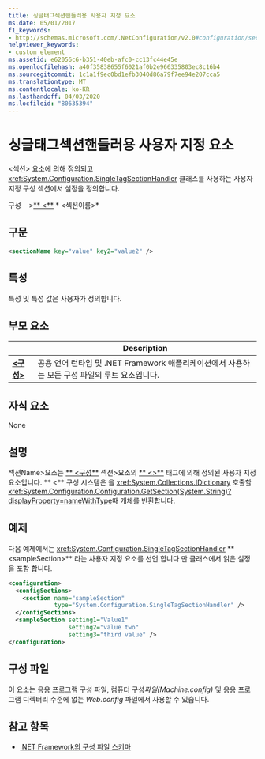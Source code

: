 ```yaml
---
title: 싱글태그섹션핸들러용 사용자 지정 요소
ms.date: 05/01/2017
f1_keywords:
- http://schemas.microsoft.com/.NetConfiguration/v2.0#configuration/sectionName
helpviewer_keywords:
- custom element
ms.assetid: e62056c6-b351-40eb-afc0-cc13fc44e45e
ms.openlocfilehash: a40f35838655f6021af0b2e966335803ec8c16b4
ms.sourcegitcommit: 1c1a1f9ec0bd1efb3040d86a79f7ee94e207cca5
ms.translationtype: MT
ms.contentlocale: ko-KR
ms.lasthandoff: 04/03/2020
ms.locfileid: "80635394"
---
```

# <a name="custom-element-for-singletagsectionhandler"></a>싱글태그섹션핸들러용 사용자 지정 요소

\<섹션> 요소에 의해 정의되고 <xref:System.Configuration.SingleTagSectionHandler> 클래스를 사용하는 사용자 지정 구성 섹션에서 설정을 정의합니다.

구성 &nbsp; &nbsp;>[** \<**](configuration-element.md) * \<섹션이름>*

## <a name="syntax"></a>구문

```xml
<sectionName key="value" key2="value2" />
```

## <a name="attributes"></a>특성

특성 및 특성 값은 사용자가 정의합니다.

## <a name="parent-element"></a>부모 요소

|     | Description |
| --- | ----------- |
| [**\<구성>**](configuration-element.md) | 공용 언어 런타임 및 .NET Framework 애플리케이션에서 사용하는 모든 구성 파일의 루트 요소입니다. |

## <a name="child-elements"></a>자식 요소

None

## <a name="remarks"></a>설명

섹션Name>요소는 [** \<구성**](configsections-element-for-configuration.md) 섹션>요소의 [** \<>**](section-element.md) 태그에 의해 정의된 사용자 지정 요소입니다. ** \<** 구성 시스템은 을 <xref:System.Collections.IDictionary> 호출할 <xref:System.Configuration.Configuration.GetSection(System.String)?displayProperty=nameWithType>때 개체를 반환합니다.

## <a name="example"></a>예제

다음 예제에서는 <xref:System.Configuration.SingleTagSectionHandler> ** \<sampleSection>** 라는 사용자 지정 요소를 선언 합니다 만 클래스에서 읽은 설정을 포함 합니다.

```xml
<configuration>
  <configSections>
    <section name="sampleSection"
             type="System.Configuration.SingleTagSectionHandler" />
  </configSections>
  <sampleSection setting1="Value1"
                 setting2="value two"
                 setting3="third value" />
</configuration>
```

## <a name="configuration-file"></a>구성 파일

이 요소는 응용 프로그램 구성 파일, 컴퓨터 구성*파일(Machine.config)* 및 응용 프로그램 디렉터리 수준에 없는 *Web.config* 파일에서 사용할 수 있습니다.

## <a name="see-also"></a>참고 항목

- [.NET Framework의 구성 파일 스키마](index.md)

